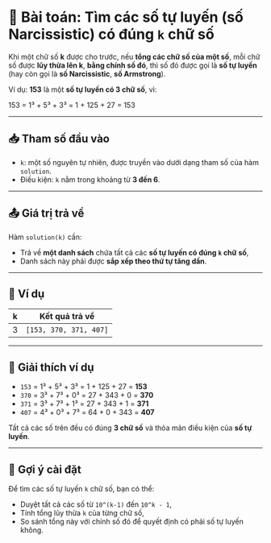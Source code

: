 # 💠 Bài toán: Tìm các số tự luyến (số Narcissistic) có đúng `k` chữ số

Khi một chữ số **k** được cho trước, nếu **tổng các chữ số của một số**, mỗi chữ số được **lũy thừa lên k**, **bằng chính số đó**, thì số đó được gọi là **số tự luyến** (hay còn gọi là **số Narcissistic**, **số Armstrong**).

Ví dụ: **153** là một **số tự luyến có 3 chữ số**, vì:

153 = 1³ + 5³ + 3³ = 1 + 125 + 27 = 153


---

## 📥 Tham số đầu vào

- `k`: một số nguyên tự nhiên, được truyền vào dưới dạng tham số của hàm `solution`.
- Điều kiện: `k` nằm trong khoảng từ **3 đến 6**.

---

## 📤 Giá trị trả về

Hàm `solution(k)` cần:

- Trả về **một danh sách** chứa tất cả các **số tự luyến có đúng `k` chữ số**,
- Danh sách này phải được **sắp xếp theo thứ tự tăng dần**.

---

## 🧪 Ví dụ

| k | Kết quả trả về             |
|---|----------------------------|
| 3 | `[153, 370, 371, 407]`     |

---

## 📖 Giải thích ví dụ

- `153` = 1³ + 5³ + 3³ = 1 + 125 + 27 = **153**
- `370` = 3³ + 7³ + 0³ = 27 + 343 + 0 = **370**
- `371` = 3³ + 7³ + 1³ = 27 + 343 + 1 = **371**
- `407` = 4³ + 0³ + 7³ = 64 + 0 + 343 = **407**

Tất cả các số trên đều có đúng **3 chữ số** và thỏa mãn điều kiện của **số tự luyến**.

---

## 🧩 Gợi ý cài đặt

Để tìm các số tự luyến `k` chữ số, bạn có thể:

- Duyệt tất cả các số từ `10^(k-1)` đến `10^k - 1`,
- Tính tổng lũy thừa `k` của từng chữ số,
- So sánh tổng này với chính số đó để quyết định có phải số tự luyến không.
